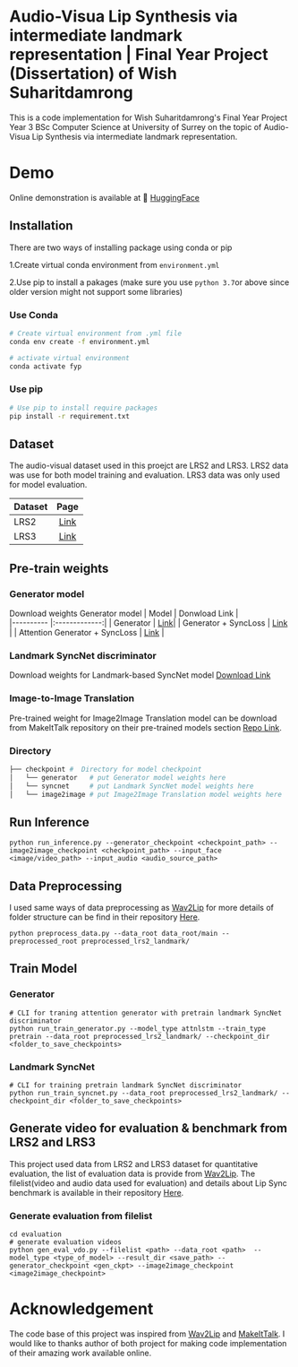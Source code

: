 #  Audio-Visua Lip Synthesis via intermediate landmark representation |  Final Year Project (Dissertation) of Wish Suharitdamrong


This is a code implementation for Wish Suharitdamrong's Final Year Project Year 3 BSc Computer Science at University of Surrey on the topic of Audio-Visua Lip Synthesis via intermediate landmark representation.

# Demo

Online demonstration is available at 🤗 [HuggingFace](https://huggingface.co/spaces/peterwisu/lip_synthesis)

## Installation


There are two ways of installing package using conda or pip

1.Create virtual conda environment from `environment.yml`

2.Use pip to install a pakages (make sure you use `python 3.7`or above since older version might not support some libraries)

### Use Conda

```bash
# Create virtual environment from .yml file
conda env create -f environment.yml

# activate virtual environment
conda activate fyp
```

### Use pip


```bash
# Use pip to install require packages
pip install -r requirement.txt
```

## Dataset

The audio-visual dataset used in this proejct are LRS2 and LRS3. LRS2 data was use for both model training and evaluation. LRS3 data was only used for model evaluation.

| Dataset                                 |  Page|  
|----------                             |:-------------:|
| LRS2                            |  [Link](https://www.robots.ox.ac.uk/~vgg/data/lip_reading/lrs2.html)|
| LRS3                 |    [Link](https://paperswithcode.com/dataset/lrs3-ted) | 


## Pre-train weights



### Generator model 
Download weights Generator model
| Model                                 |  Donwload Link  |  
|----------                             |:-------------:|
| Generator                             |  [Link](https://drive.google.com/file/d/19-zLzCKeH6tp5grxoRYnEEKLgIZrj-4f/view?usp=sharing)|
| Generator + SyncLoss                  |    [Link](https://drive.google.com/file/d/1Ck-54fOBeY87c6_CFXfMF0FwgWK92DqG/view?usp=sharing) | 
| Attention Generator + SyncLoss   | [Link](https://drive.google.com/file/d/1sEM7Aqrg-YILx8dyuT2zxQkU5xRJXc_T/view?usp=sharing) |

### Landmark SyncNet discriminator


Download weights for Landmark-based SyncNet model [Download Link](https://drive.google.com/file/d/1fJj-zYkfr1gSGgq5ISWGCE1byxNc6Mdp/view?usp=sharing)

### Image-to-Image Translation

Pre-trained weight for Image2Image Translation model can be download from MakeItTalk repository on their pre-trained models section [Repo Link](https://github.com/yzhou359/MakeItTalk).

### Directory
```bash
├── checkpoint #  Directory for model checkpoint
│   └── generator   # put Generator model weights here
│   └── syncnet     # put Landmark SyncNet model weights here
│   └── image2image # put Image2Image Translation model weights here
```

## Run Inference

```
python run_inference.py --generator_checkpoint <checkpoint_path> --image2image_checkpoint <checkpoint_path> --input_face <image/video_path> --input_audio <audio_source_path>
```

## Data Preprocessing 

I used same ways of data preprocessing as [Wav2Lip](https://github.com/Rudrabha/Wav2Lip) for more details of folder structure can be find in their repository [Here](https://github.com/Rudrabha/Wav2Lip).

```
python preprocess_data.py --data_root data_root/main --preprocessed_root preprocessed_lrs2_landmark/
```

## Train Model 

### Generator 


```
# CLI for traning attention generator with pretrain landmark SyncNet discriminator
python run_train_generator.py --model_type attnlstm --train_type pretrain --data_root preprocessed_lrs2_landmark/ --checkpoint_dir <folder_to_save_checkpoints>
```

### Landmark SyncNet


```
# CLI for training pretrain landmark SyncNet discriminator
python run_train_syncnet.py --data_root preprocessed_lrs2_landmark/ --checkpoint_dir <folder_to_save_checkpoints>
```

## Generate video for evaluation & benchmark from LRS2 and LRS3

This project used data from LRS2 and LRS3 dataset for quantitative evaluation, the list of evaluation data is provide from [Wav2Lip](https://github.com/Rudrabha/Wav2Lip). The filelist(video and audio data used for evaluation) and details about Lip Sync benchmark is available in their repository [Here](https://github.com/Rudrabha/Wav2Lip). 

### Generate evaluation from filelist
```
cd evaluation
# generate evaluation videos
python gen_eval_vdo.py --filelist <path> --data_root <path>  --model_type <type_of_model> --result_dir <save_path> --generator_checkpoint <gen_ckpt> --image2image_checkpoint <image2image_checkpoint>
```




# Acknowledgement 


The code base of this project was inspired from [Wav2Lip](https://github.com/Rudrabha/Wav2Lip) and [MakeItTalk](https://github.com/yzhou359/MakeItTalk). I would like to thanks author of both project for making code implementation of their amazing work available online. 




